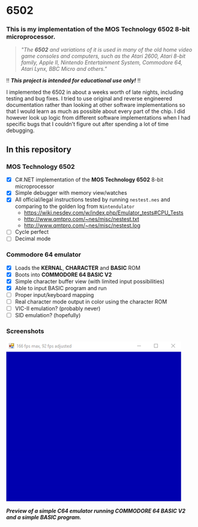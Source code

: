 # 6502

### This is my implementation of the **MOS Technology 6502** 8-bit microprocessor.

> *"The **6502** and variations of it is used in many of the old home video game consoles and computers, such as the Atari 2600, Atari 8-bit family, Apple II, Nintendo Entertainment System, Commodore 64, Atari Lynx, BBC Micro and others."*

‼ ***This project is intended for educational use only!*** ‼

I implemented the 6502 in about a weeks worth of late nights, including testing and bug fixes. I tried to use original and reverse engineered documentation rather than looking at other software implementations so that I would learn as much as possible about every part of the chip. I did however look up logic from different software implementations when I had specific bugs that I couldn't figure out after spending a lot of time debugging.


## In this repository

### MOS Technology 6502
- [x] C#.NET implementation of the **MOS Technology 6502** 8-bit microprocessor
- [x] Simple debugger with memory view/watches
- [x] All official/legal instructions tested by running `nestest.nes` and comparing to the golden log from `Nintendulator`
  - https://wiki.nesdev.com/w/index.php/Emulator_tests#CPU_Tests
  - http://www.qmtpro.com/~nes/misc/nestest.txt
  - http://www.qmtpro.com/~nes/misc/nestest.log
- [ ] Cycle perfect
- [ ] Decimal mode

### Commodore 64 emulator
- [x] Loads the **KERNAL**, **CHARACTER** and **BASIC** ROM
- [x] Boots into **COMMODORE 64 BASIC V2**
- [x] Simple character buffer view (with limited input possibilities)
- [x] Able to input BASIC program and run
- [ ] Proper input/keyboard mapping
- [ ] Real character mode output in color using the character ROM
- [ ] VIC-II emulation? (probably never)
- [ ] SID emulation? (hopefully)

### Screenshots

![](Gifs/01-simple-character-buffer-output.gif)

***Preview of a simple C64 emulator running **COMMODORE 64 BASIC V2** and a simple BASIC program.***
